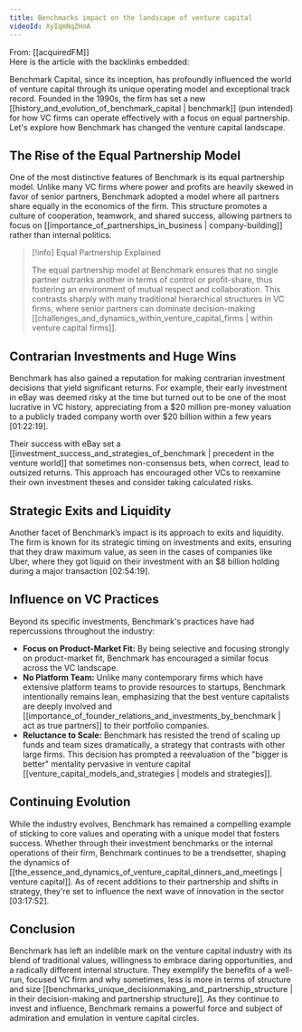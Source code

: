 ```yaml
---
title: Benchmarks impact on the landscape of venture capital
videoId: XyIqmNqZHnA
---
```


From: [[acquiredFM]] <br/> 
Here is the article with the backlinks embedded:

Benchmark Capital, since its inception, has profoundly influenced the world of venture capital through its unique operating model and exceptional track record. Founded in the 1990s, the firm has set a new [[history_and_evolution_of_benchmark_capital | benchmark]] (pun intended) for how VC firms can operate effectively with a focus on equal partnership. Let's explore how Benchmark has changed the venture capital landscape.

## The Rise of the Equal Partnership Model

One of the most distinctive features of Benchmark is its equal partnership model. Unlike many VC firms where power and profits are heavily skewed in favor of senior partners, Benchmark adopted a model where all partners share equally in the economics of the firm. This structure promotes a culture of cooperation, teamwork, and shared success, allowing partners to focus on [[importance_of_partnerships_in_business | company-building]] rather than internal politics.

> [!info] Equal Partnership Explained
>
> The equal partnership model at Benchmark ensures that no single partner outranks another in terms of control or profit-share, thus fostering an environment of mutual respect and collaboration. This contrasts sharply with many traditional hierarchical structures in VC firms, where senior partners can dominate decision-making [[challenges_and_dynamics_within_venture_capital_firms | within venture capital firms]].

## Contrarian Investments and Huge Wins

Benchmark has also gained a reputation for making contrarian investment decisions that yield significant returns. For example, their early investment in eBay was deemed risky at the time but turned out to be one of the most lucrative in VC history, appreciating from a $20 million pre-money valuation to a publicly traded company worth over $20 billion within a few years <a class="yt-timestamp" data-t="01:22:19">[01:22:19]</a>.

Their success with eBay set a [[investment_success_and_strategies_of_benchmark | precedent in the venture world]] that sometimes non-consensus bets, when correct, lead to outsized returns. This approach has encouraged other VCs to reexamine their own investment theses and consider taking calculated risks.

## Strategic Exits and Liquidity

Another facet of Benchmark’s impact is its approach to exits and liquidity. The firm is known for its strategic timing on investments and exits, ensuring that they draw maximum value, as seen in the cases of companies like Uber, where they got liquid on their investment with an $8 billion holding during a major transaction <a class="yt-timestamp" data-t="02:54:19">[02:54:19]</a>.

## Influence on VC Practices

Beyond its specific investments, Benchmark's practices have had repercussions throughout the industry:
- **Focus on Product-Market Fit:** By being selective and focusing strongly on product-market fit, Benchmark has encouraged a similar focus across the VC landscape.
- **No Platform Team:** Unlike many contemporary firms which have extensive platform teams to provide resources to startups, Benchmark intentionally remains lean, emphasizing that the best venture capitalists are deeply involved and [[importance_of_founder_relations_and_investments_by_benchmark | act as true partners]] to their portfolio companies.
- **Reluctance to Scale:** Benchmark has resisted the trend of scaling up funds and team sizes dramatically, a strategy that contrasts with other large firms. This decision has prompted a reevaluation of the "bigger is better" mentality pervasive in venture capital [[venture_capital_models_and_strategies | models and strategies]].

## Continuing Evolution

While the industry evolves, Benchmark has remained a compelling example of sticking to core values and operating with a unique model that fosters success. Whether through their investment benchmarks or the internal operations of their firm, Benchmark continues to be a trendsetter, shaping the dynamics of [[the_essence_and_dynamics_of_venture_capital_dinners_and_meetings | venture capital]]. As of recent additions to their partnership and shifts in strategy, they're set to influence the next wave of innovation in the sector <a class="yt-timestamp" data-t="03:17:52">[03:17:52]</a>.

## Conclusion

Benchmark has left an indelible mark on the venture capital industry with its blend of traditional values, willingness to embrace daring opportunities, and a radically different internal structure. They exemplify the benefits of a well-run, focused VC firm and why sometimes, less is more in terms of structure and size [[benchmarks_unique_decisionmaking_and_partnership_structure | in their decision-making and partnership structure]]. As they continue to invest and influence, Benchmark remains a powerful force and subject of admiration and emulation in venture capital circles.